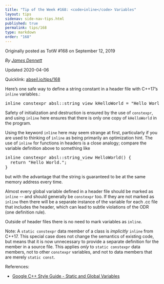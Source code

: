```yaml
---
title: "Tip of the Week #168: <code>inline</code> Variables"
layout: tips
sidenav: side-nav-tips.html
published: true
permalink: tips/168
type: markdown
order: "168"
---
```


Originally posted as TotW #168 on September 12, 2019

*By [James Dennett](mailto:jdennett@google.com)*

Updated 2020-04-06

Quicklink: [abseil.io/tips/168](https://abseil.io/tips/168)


Here’s one safe way to define a string constant in a header file with C++17’s
`inline` variables.:

<pre class="prettyprint lang-cpp code">
inline constexpr absl::string_view kHelloWorld = "Hello World.";
</pre>

Safety of initialization and destruction is ensured by the use of `constexpr`,
and using `inline` here ensures that there is only one copy of `kHelloWorld` in
the program.

Using the keyword `inline` here may seem strange at first, particularly if you
are used to thinking of `inline` as being primarily an optimization hint. The
use of `inline` for functions in headers is a close analogy; compare the
variable definition above to something like

<pre class="prettyprint lang-cpp code">
inline constexpr absl::string_view HelloWorld() {
  return "Hello World.";
}
</pre>

but with the advantage that the string is guaranteed to be at the same memory
address every time.

Almost every global variable defined in a header file should be marked as
`inline` -- and should generally be `constexpr` too. If they are not marked as
`inline` then there will be a separate instance of the variable for each .cc
file that includes the header, which can lead to subtle violations of the ODR
(one definition rule).

Outside of header files there is no need to mark variables as `inline`.

Note: A `static constexpr` data member of a class is _implicitly_ `inline` from
C++17. This special case does not change the semantics of existing code, but
means that it is now unnecessary to provide a separate definition for the member
in a source file. This applies _only_ to `static constexpr` data members, not to
other `constexpr` variables, and not to data members that are merely `static
const`.

References:

*   [Google C++ Style Guide - Static and Global Variables](https://google.github.io/styleguide/cppguide.html#Static_and_Global_Variables)
